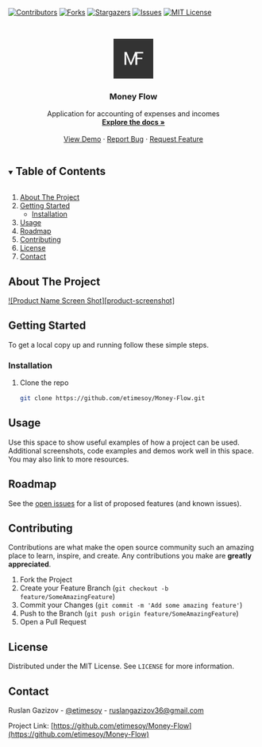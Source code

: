 <!-- PROJECT SHIELDS -->
[![Contributors][contributors-shield]][contributors-url]
[![Forks][forks-shield]][forks-url]
[![Stargazers][stars-shield]][stars-url]
[![Issues][issues-shield]][issues-url]
[![MIT License][license-shield]][license-url]



<!-- PROJECT LOGO -->
<br />
<p align="center">
  <a href="https://github.com/etimesoy/Money-Flow">
    <img src="images/logo.png" alt="Logo" width="80" height="80">
  </a>

  <h3 align="center">Money Flow</h3>

  <p align="center">
    Application for accounting of expenses and incomes
    <br />
    <a href="https://github.com/etimesoy/Money-Flow"><strong>Explore the docs »</strong></a>
    <br />
    <br />
    <a href="https://drive.google.com/file/d/1B2yy2VLM8ZTWIxRIA8IBIoErqk6PbP2m/view?usp=sharing">View Demo</a>
    ·
    <a href="https://github.com/etimesoy/Money-Flow/issues">Report Bug</a>
    ·
    <a href="https://github.com/etimesoy/Money-Flow/issues">Request Feature</a>
  </p>
</p>



<!-- TABLE OF CONTENTS -->
<details open="open">
  <summary><h2 style="display: inline-block">Table of Contents</h2></summary>
  <ol>
    <li>
      <a href="#about-the-project">About The Project</a>
    </li>
    <li>
      <a href="#getting-started">Getting Started</a>
      <ul>
        <li><a href="#installation">Installation</a></li>
      </ul>
    </li>
    <li><a href="#usage">Usage</a></li>
    <li><a href="#roadmap">Roadmap</a></li>
    <li><a href="#contributing">Contributing</a></li>
    <li><a href="#license">License</a></li>
    <li><a href="#contact">Contact</a></li>
  </ol>
</details>



<!-- ABOUT THE PROJECT -->
## About The Project

[![Product Name Screen Shot][product-screenshot]](https://example.com)



<!-- GETTING STARTED -->
## Getting Started

To get a local copy up and running follow these simple steps.

### Installation

1. Clone the repo
   ```sh
   git clone https://github.com/etimesoy/Money-Flow.git
   ```



<!-- USAGE EXAMPLES -->
## Usage

Use this space to show useful examples of how a project can be used. 
Additional screenshots, code examples and demos work well in this space. 
You may also link to more resources.



<!-- ROADMAP -->
## Roadmap

See the [open issues](https://github.com/etimesoy/Money-Flow/issues) for a list of proposed features (and known issues).



<!-- CONTRIBUTING -->
## Contributing

Contributions are what make the open source community such an amazing place to learn, inspire, and create. Any contributions you make are **greatly appreciated**.

1. Fork the Project
2. Create your Feature Branch (`git checkout -b feature/SomeAmazingFeature`)
3. Commit your Changes (`git commit -m 'Add some amazing feature'`)
4. Push to the Branch (`git push origin feature/SomeAmazingFeature`)
5. Open a Pull Request



<!-- LICENSE -->
## License

Distributed under the MIT License. See `LICENSE` for more information.



<!-- CONTACT -->
## Contact

Ruslan Gazizov - [@etimesoy](https://t.me/etimesoy) - ruslangazizov36@gmail.com

Project Link: [https://github.com/etimesoy/Money-Flow](https://github.com/etimesoy/Money-Flow)



<!-- MARKDOWN LINKS & IMAGES -->
<!-- https://www.markdownguide.org/basic-syntax/#reference-style-links -->
[contributors-shield]: https://img.shields.io/github/contributors/etimesoy/repo.svg?style=for-the-badge
[contributors-url]: https://github.com/etimesoy/Money-Flow/graphs/contributors
[forks-shield]: https://img.shields.io/github/forks/etimesoy/repo.svg?style=for-the-badge
[forks-url]: https://github.com/etimesoy/Money-Flow/network/members
[stars-shield]: https://img.shields.io/github/stars/etimesoy/repo.svg?style=for-the-badge
[stars-url]: https://github.com/etimesoy/Money-Flow/stargazers
[issues-shield]: https://img.shields.io/github/issues/etimesoy/repo.svg?style=for-the-badge
[issues-url]: https://github.com/etimesoy/Money-Flow/issues
[license-shield]: https://img.shields.io/github/license/etimesoy/repo.svg?style=for-the-badge
[license-url]: https://github.com/etimesoy/Money-Flow/blob/master/LICENSE
